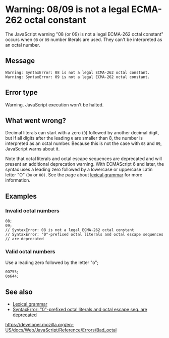 # Warning: 08/09 is not a legal ECMA-262 octal constant

The JavaScript warning "08 (or 09) is not a legal ECMA-262 octal constant" occurs when `08` or `09` number literals are used. They can't be interpreted as an octal number.

## Message

    Warning: SyntaxError: 08 is not a legal ECMA-262 octal constant.
    Warning: SyntaxError: 09 is not a legal ECMA-262 octal constant.

## Error type

Warning. JavaScript execution won't be halted.

## What went wrong?

Decimal literals can start with a zero (`0`) followed by another decimal digit, but If all digits after the leading `0` are smaller than 8, the number is interpreted as an octal number. Because this is not the case with `08` and `09`, JavaScript warns about it.

Note that octal literals and octal escape sequences are deprecated and will present an additional deprecation warning. With ECMAScript 6 and later, the syntax uses a leading zero followed by a lowercase or uppercase Latin letter "O" (`0o` or `0O)`. See the page about [lexical grammar](../lexical_grammar#octal) for more information.

## Examples

### Invalid octal numbers

    08;
    09;
    // SyntaxError: 08 is not a legal ECMA-262 octal constant
    // SyntaxError: "0"-prefixed octal literals and octal escape sequences
    // are deprecated

### Valid octal numbers

Use a leading zero followed by the letter "o";

    0O755;
    0o644;

## See also

-   [Lexical grammar](../lexical_grammar#octal)
-   [SyntaxError: "0"-prefixed octal literals and octal escape seq. are deprecated](deprecated_octal)

<a href="https://developer.mozilla.org/en-US/docs/Web/JavaScript/Reference/Errors/Bad_octal" class="_attribution-link">https://developer.mozilla.org/en-US/docs/Web/JavaScript/Reference/Errors/Bad_octal</a>

